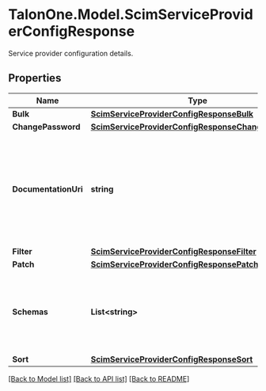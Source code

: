 # TalonOne.Model.ScimServiceProviderConfigResponse
Service provider configuration details.
## Properties

Name | Type | Description | Notes
------------ | ------------- | ------------- | -------------
**Bulk** | [**ScimServiceProviderConfigResponseBulk**](ScimServiceProviderConfigResponseBulk.md) |  | [optional] 
**ChangePassword** | [**ScimServiceProviderConfigResponseChangePassword**](ScimServiceProviderConfigResponseChangePassword.md) |  | [optional] 
**DocumentationUri** | **string** | The URI that points to the SCIM service provider&#39;s documentation, providing further details about the service&#39;s capabilities and usage. | [optional] 
**Filter** | [**ScimServiceProviderConfigResponseFilter**](ScimServiceProviderConfigResponseFilter.md) |  | [optional] 
**Patch** | [**ScimServiceProviderConfigResponsePatch**](ScimServiceProviderConfigResponsePatch.md) |  | [optional] 
**Schemas** | **List&lt;string&gt;** | A list of SCIM schemas that define the structure and data types supported by the service provider. | [optional] 
**Sort** | [**ScimServiceProviderConfigResponseSort**](ScimServiceProviderConfigResponseSort.md) |  | [optional] 

[[Back to Model list]](../README.md#documentation-for-models) [[Back to API list]](../README.md#documentation-for-api-endpoints) [[Back to README]](../README.md)

